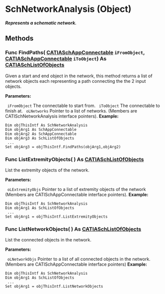 # SchNetworkAnalysis (Object)

**_Represents a schematic network._**

## Methods

### Func **FindPaths**( [CATIASchAppConnectable](../CATSchPlatformInterfaces/interface_SchAppConnectable_60005.md)  `iFromObject`,  [CATIASchAppConnectable](../CATSchPlatformInterfaces/interface_SchAppConnectable_60005.md)  `iToObject`) As [CATIASchListOfObjects](../CATSchPlatformInterfaces/interface_SchListOfObjects_53274.md)

Given a start and end object in the network, this method returns a list of network objects each representing a path connecting the the 2 input objects.

**Parameters:**

` iFromObject`      The connectable to start from.
` iToObject`      The connectable to finish at.
` oLNetworks`      Pointer to a list of networks. (Members are CATISchNetworkAnalysis interface pointers).
**Example:**

```VBScript
Dim objThisIntf As SchNetworkAnalysis
Dim objArg1 As SchAppConnectable
Dim objArg2 As SchAppConnectable
Dim objArg3 As SchListOfObjects
 ...
Set objArg3 = objThisIntf.FindPaths(objArg1,objArg2)

```

### Func **ListExtremityObjects**( ) As [CATIASchListOfObjects](../CATSchPlatformInterfaces/interface_SchListOfObjects_53274.md)

List the extremity objects of the network.

**Parameters:**

` oLExtremityObjs`      Pointer to a list of extremity objects of the network (Members are CATISchAppConnectable interface pointers).
**Example:**

```VBScript
Dim objThisIntf As SchNetworkAnalysis
Dim objArg1 As SchListOfObjects
 ...
Set objArg1 = objThisIntf.ListExtremityObjects

```

### Func **ListNetworkObjects**( ) As [CATIASchListOfObjects](../CATSchPlatformInterfaces/interface_SchListOfObjects_53274.md)

List the connected objects in the network.

**Parameters:**

` oLNetworkObjs`      Pointer to a list of all connected objects in the network. (Members are CATISchAppConnectable interface pointers)
**Example:**

```VBScript
Dim objThisIntf As SchNetworkAnalysis
Dim objArg1 As SchListOfObjects
 ...
Set objArg1 = objThisIntf.ListNetworkObjects

```